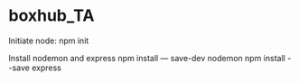 # boxhub_TA

Initiate node:
npm init 

Install nodemon and express
npm install — save-dev nodemon
npm install - -save express
